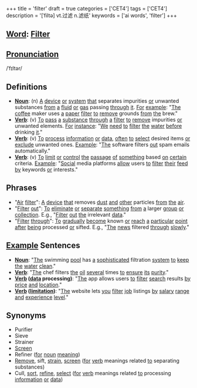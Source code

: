+++
title = 'filter'
draft = true
categories = ['CET4']
tags = ['CET4']
description = '[ˈfiltə] vt.过滤 n.滤纸'
keywords = ['ai words', 'filter']
+++

## [Word](/en/post/word/): [Filter](/en/post/filter/)

## [Pronunciation](/en/post/pronunciation/)
/ˈfɪltər/

## Definitions
- **[Noun](/en/post/noun/)**: (n) [A](/en/post/a/) [device](/en/post/device/) [or](/en/post/or/) [system](/en/post/system/) [that](/en/post/that/) separates impurities [or](/en/post/or/) unwanted substances [from](/en/post/from/) [a](/en/post/a/) [fluid](/en/post/fluid/) [or](/en/post/or/) [gas](/en/post/gas/) passing [through](/en/post/through/) [it](/en/post/it/). [For](/en/post/for/) [example](/en/post/example/): "[The](/en/post/the/) [coffee](/en/post/coffee/) maker uses [a](/en/post/a/) [paper](/en/post/paper/) [filter](/en/post/filter/) [to](/en/post/to/) [remove](/en/post/remove/) grounds [from](/en/post/from/) [the](/en/post/the/) brew."
- **[Verb](/en/post/verb/)**: (v) [To](/en/post/to/) [pass](/en/post/pass/) [a](/en/post/a/) [substance](/en/post/substance/) [through](/en/post/through/) [a](/en/post/a/) [filter](/en/post/filter/) [to](/en/post/to/) [remove](/en/post/remove/) impurities [or](/en/post/or/) unwanted elements. [For](/en/post/for/) [instance](/en/post/instance/): "[We](/en/post/we/) [need](/en/post/need/) [to](/en/post/to/) [filter](/en/post/filter/) [the](/en/post/the/) [water](/en/post/water/) [before](/en/post/before/) drinking [it](/en/post/it/)."
- **[Verb](/en/post/verb/)**: (v) [To](/en/post/to/) [process](/en/post/process/) [information](/en/post/information/) [or](/en/post/or/) [data](/en/post/data/), [often](/en/post/often/) [to](/en/post/to/) [select](/en/post/select/) desired items [or](/en/post/or/) [exclude](/en/post/exclude/) unwanted ones. [Example](/en/post/example/): "[The](/en/post/the/) software filters [out](/en/post/out/) spam emails automatically."
- **[Verb](/en/post/verb/)**: (v) [To](/en/post/to/) [limit](/en/post/limit/) [or](/en/post/or/) [control](/en/post/control/) [the](/en/post/the/) [passage](/en/post/passage/) [of](/en/post/of/) [something](/en/post/something/) based [on](/en/post/on/) [certain](/en/post/certain/) criteria. [Example](/en/post/example/): "[Social](/en/post/social/) media platforms [allow](/en/post/allow/) users [to](/en/post/to/) [filter](/en/post/filter/) [their](/en/post/their/) [feed](/en/post/feed/) [by](/en/post/by/) keywords [or](/en/post/or/) interests."

## Phrases
- "[Air](/en/post/air/) [filter](/en/post/filter/)": [A](/en/post/a/) [device](/en/post/device/) [that](/en/post/that/) removes [dust](/en/post/dust/) [and](/en/post/and/) [other](/en/post/other/) particles [from](/en/post/from/) [the](/en/post/the/) [air](/en/post/air/).
- "[Filter](/en/post/filter/) [out](/en/post/out/)": [To](/en/post/to/) [eliminate](/en/post/eliminate/) [or](/en/post/or/) [separate](/en/post/separate/) [something](/en/post/something/) [from](/en/post/from/) [a](/en/post/a/) larger [group](/en/post/group/) [or](/en/post/or/) [collection](/en/post/collection/). E.g., "[Filter](/en/post/filter/) [out](/en/post/out/) [the](/en/post/the/) irrelevant [data](/en/post/data/)."
- "[Filter](/en/post/filter/) [through](/en/post/through/)": [To](/en/post/to/) [gradually](/en/post/gradually/) [become](/en/post/become/) known [or](/en/post/or/) [reach](/en/post/reach/) [a](/en/post/a/) [particular](/en/post/particular/) [point](/en/post/point/) [after](/en/post/after/) [being](/en/post/being/) processed [or](/en/post/or/) sifted. E.g., "[The](/en/post/the/) [news](/en/post/news/) filtered [through](/en/post/through/) [slowly](/en/post/slowly/)."

## [Example](/en/post/example/) Sentences
- **[Noun](/en/post/noun/)**: "[The](/en/post/the/) swimming [pool](/en/post/pool/) has [a](/en/post/a/) [sophisticated](/en/post/sophisticated/) filtration [system](/en/post/system/) [to](/en/post/to/) [keep](/en/post/keep/) [the](/en/post/the/) [water](/en/post/water/) [clean](/en/post/clean/)."
- **[Verb](/en/post/verb/)**: "[The](/en/post/the/) chef filters [the](/en/post/the/) [oil](/en/post/oil/) [several](/en/post/several/) times [to](/en/post/to/) [ensure](/en/post/ensure/) [its](/en/post/its/) [purity](/en/post/purity/)."
- **[Verb](/en/post/verb/) ([data](/en/post/data/) processing)**: "[The](/en/post/the/) app allows users [to](/en/post/to/) [filter](/en/post/filter/) [search](/en/post/search/) results [by](/en/post/by/) [price](/en/post/price/) [and](/en/post/and/) [location](/en/post/location/)."
- **[Verb](/en/post/verb/) ([limitation](/en/post/limitation/))**: "[The](/en/post/the/) website lets [you](/en/post/you/) [filter](/en/post/filter/) [job](/en/post/job/) listings [by](/en/post/by/) [salary](/en/post/salary/) [range](/en/post/range/) [and](/en/post/and/) [experience](/en/post/experience/) [level](/en/post/level/)."

## Synonyms
- Purifier
- Sieve
- Strainer
- [Screen](/en/post/screen/)
- Refiner ([for](/en/post/for/) [noun](/en/post/noun/) [meaning](/en/post/meaning/))
- [Remove](/en/post/remove/), sift, [strain](/en/post/strain/), [screen](/en/post/screen/) ([for](/en/post/for/) [verb](/en/post/verb/) meanings related [to](/en/post/to/) separating substances)
- Cull, [sort](/en/post/sort/), [refine](/en/post/refine/), [select](/en/post/select/) ([for](/en/post/for/) [verb](/en/post/verb/) meanings related [to](/en/post/to/) processing [information](/en/post/information/) [or](/en/post/or/) [data](/en/post/data/))
